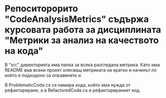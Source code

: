 # Репоситорорито "CodeAnalysisMetrics" съдържа курсовата работа за дисциплината "Метрики за анализ на качеството на кода"

В "src" директорията има папка за всяка разгледана метрика. 
Като има README във всеки проект описващ метриката на кратко и начинът по който е подходено за оправянето и.

В ProblematicCode.cs се намира кода, който има нужда от рефакториране, а в RefactoredCode.cs е рефакторираният код.
